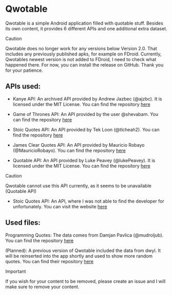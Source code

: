 # Qwotable
Qwotable is a simple Android application filled with quotable stuff. Besides its own content, it provides 6 different APIs and one additional extra dataset.

> [!caution]
> Qwotable does no longer work for any versions below Version 2.0. That includes any previously published apks, for example on FDroid. Currently, Qwotables newest version is not added to FDroid, I need to check what happened there. For now, you can install the release on GitHub. Thank you for your patience.

## APIs used:
* Kanye API: An archived API provided by Andrew Jazbec (@ajzbc). It is licensed under the MIT License. You can find the repository [here](https://github.com/ajzbc/kanye.rest)

* Game of Thrones API: An API provided by the user @shevabam. You can find the repository [here](https://github.com/shevabam/game-of-thrones-quotes-api)

* Stoic Quotes API: An API provided by Tek Loon (@tlcheah2). You can find the repository [here](https://github.com/tlcheah2/stoic-quote-lambda-public-api)

* James Clear Quotes API: An API provided by Mauricio Robayo (@MauricioRobayo). You can find the repository [here](https://github.com/MauricioRobayo/jcquotes)

* Quotable API: An API provided by Luke Peavey (@lukePeavey). It is licensed under the MIT License. You can find the repository [here](https://github.com/lukePeavey/quotable)
> [!caution]
> Qwotable cannot use this API currently, as it seems to be unavailable (Quotable API)

* Stoic Quotes API: An API, where I was not able to find the developer for unfortunately. You can visit the website [here](https://stoic-quotes.com/)

## Used files:
Programming Quotes: The data comes from Damjan Pavlica (@mudroljub). You can find the repository [here](https://github.com/mudroljub/programming-quotes-api)

(Planned): A previous version of Qwotable included the data from dwyl. It will be reinserted into the app shortly and used to show more random quotes. You can find their repository [here](https://github.com/dwyl/quotes)

> [!Important]
> If you wish for your content to be removed, please create an issue and I will make sure to remove your content.
